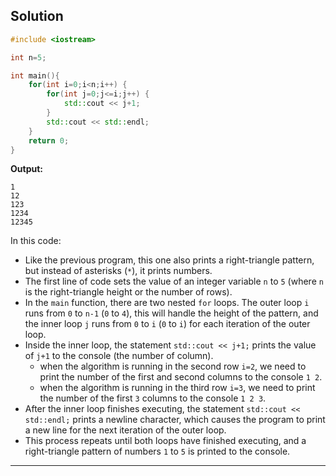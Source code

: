 ## Solution

```cpp
#include <iostream>

int n=5;

int main(){
	for(int i=0;i<n;i++) {
		for(int j=0;j<=i;j++) {
			std::cout << j+1;
		}
		std::cout << std::endl;
	}
	return 0;
}
```

**Output:**

```
1
12
123
1234
12345
```

In this code:

- Like the previous program, this one also prints a right-triangle pattern, but instead of asterisks (`*`), it prints numbers.
- The first line of code sets the value of an integer variable `n` to `5` (where `n` is the right-triangle height or the number of rows).
- In the `main` function, there are two nested `for` loops. The outer loop `i` runs from `0` to `n-1` (`0` to `4`), this will handle the height of the pattern, and the inner loop `j` runs from `0` to `i` (`0` to `i`) for each iteration of the outer loop.
- Inside the inner loop, the statement `std::cout << j+1;` prints the value of `j+1` to the console (the number of column).
	- when the algorithm is running in the second row `i=2`, we need to print the number of the first and second columns to the console `1 2`.
	- when the algorithm is running in the third row `i=3`, we need to print the number of the first `3` columns to the console `1 2 3`.
- After the inner loop finishes executing, the statement `std::cout << std::endl;` prints a newline character, which causes the program to print a new line for the next iteration of the outer loop.
- This process repeats until both loops have finished executing, and a right-triangle pattern of numbers `1` to `5` is printed to the console.

---